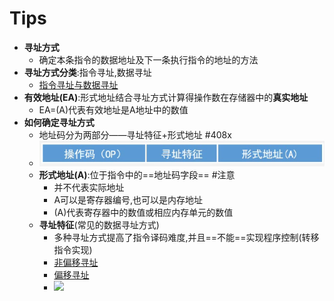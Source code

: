 # Tips
- **寻址方式**
	- 确定本条指令的数据地址及下一条执行指令的地址的方法
- **寻址方式分类**:指令寻址,数据寻址
	- [指令寻址与数据寻址](考研/408/计算机组成原理/指令寻址与数据寻址.md)
- **有效地址(EA)**:形式地址结合寻址方式计算得操作数在存储器中的**真实地址**
	- EA=(A)代表有效地址是A地址中的数值
- **如何确定寻址方式**
	- 地址码分为两部分——寻址特征+形式地址 #408x 
	- ![](attachments/Pasted%20image%2020221206234444.png)
	- **形式地址(A)**:位于指令中的==地址码字段== #注意
		- 并不代表实际地址
		- A可以是寄存器编号,也可以是内存地址
		- (A)代表寄存器中的数值或相应内存单元的数值
	- **寻址特征**(常见的数据寻址方式)
		- 多种寻址方式提高了指令译码难度,并且==不能==实现程序控制(转移 指令实现)
		- [非偏移寻址](非偏移寻址.md)
		- [偏移寻址](偏移寻址.md)
		- ![](Pasted%20image%2020220914195630.png)
